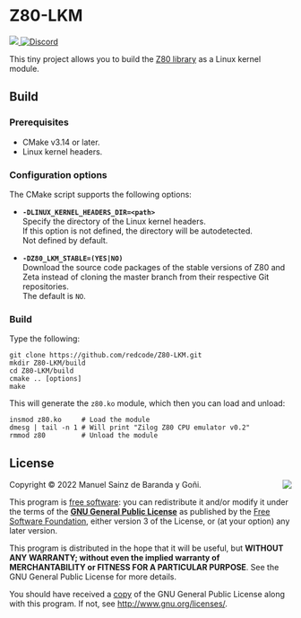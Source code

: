 <h1><b>Z80-LKM</b></h1>
<p>
	<a href="https://github.com/redcode/Z80-LKM/actions/workflows/build_kernel_module.yml">
		<img src="https://github.com/redcode/Z80-LKM/actions/workflows/build_kernel_module.yml/badge.svg">
	</a>
	<a href="https://discord.gg/zU4dkzp8Mv">
		<img alt="Discord" src="https://img.shields.io/discord/848534208129138738?color=5865F2&label=Discord&logo=discord&logoColor=white"/>
	</a>
</p>

This tiny project allows you to build the [Z80 library](https://github.com/redcode/Z80) as a Linux kernel module.

## Build

### Prerequisites

* CMake v3.14 or later.
* Linux kernel headers.

### Configuration options

The CMake script supports the following options:

* <span id="option_Z80_LKM_STABLE">**`-DLINUX_KERNEL_HEADERS_DIR=<path>`**</span>  
	Specify the directory of the Linux kernel headers.  
	If this option is not defined, the directory will be autodetected.  
	Not defined by default.

* <span id="option_Z80_LKM_STABLE">**`-DZ80_LKM_STABLE=(YES|NO)`**</span>  
	Download the source code packages of the stable versions of Z80 and Zeta instead of cloning the master branch from their respective Git repositories.  
	The default is `NO`.

### Build

Type the following:

```shell
git clone https://github.com/redcode/Z80-LKM.git
mkdir Z80-LKM/build
cd Z80-LKM/build
cmake .. [options]
make
```

This will generate the `z80.ko` module, which then you can load and unload:

```shell
insmod z80.ko     # Load the module
dmesg | tail -n 1 # Will print "Zilog Z80 CPU emulator v0.2"
rmmod z80         # Unload the module
```

## License

<img src="https://www.gnu.org/graphics/gplv3-127x51.png" align="right">

Copyright © 2022 Manuel Sainz de Baranda y Goñi.  

This program is [free software](https://www.gnu.org/philosophy/free-sw.html): you can redistribute it and/or modify it under the terms of the **[GNU General Public License](https://www.gnu.org/licenses/gpl-3.0.en.html)** as published by the [Free Software Foundation](https://www.fsf.org), either version 3 of the License, or (at your option) any later version.

This program is distributed in the hope that it will be useful, but **WITHOUT ANY WARRANTY; without even the implied warranty of MERCHANTABILITY or FITNESS FOR A PARTICULAR PURPOSE**. See the GNU General Public License for more details.

You should have received a [copy](COPYING) of the GNU General Public License along with this program. If not, see <http://www.gnu.org/licenses/>.
